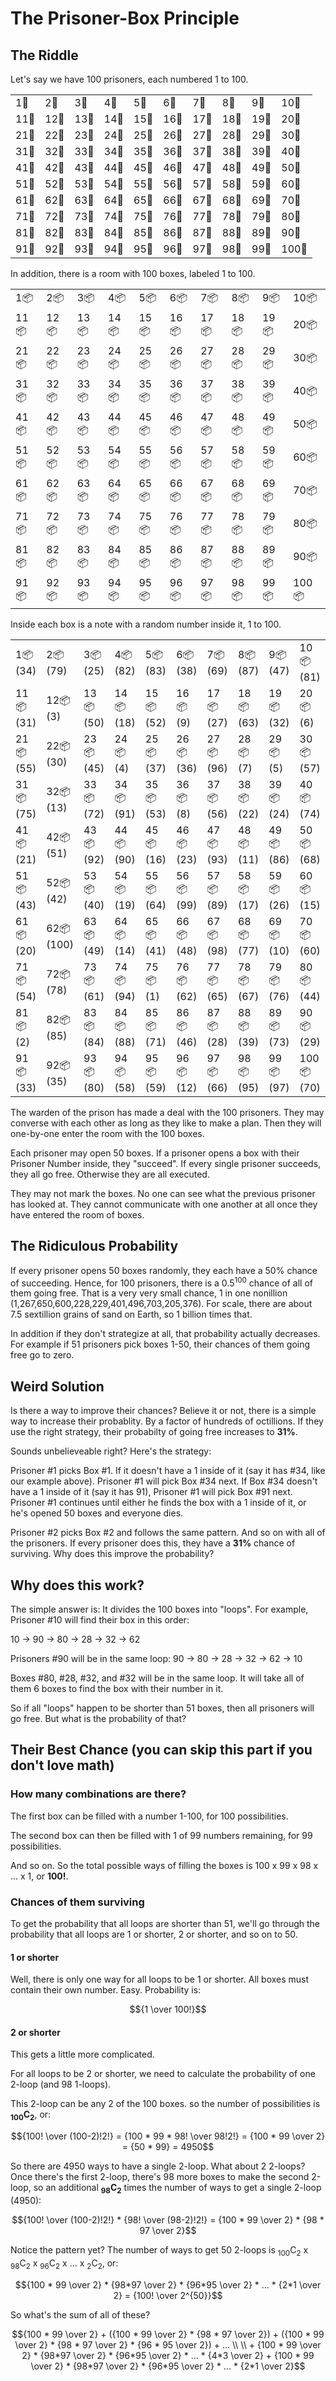 # The Prisoner-Box Principle

## The Riddle

Let's say we have 100 prisoners, each numbered 1 to 100.

| | | | | | | | | | |
|---|---|---|---|---|---|---|---|---|---|
|1🧍|2🧍|3🧍|4🧍|5🧍|6🧍|7🧍|8🧍|9🧍|10🧍|
|11🧍|12🧍|13🧍|14🧍|15🧍|16🧍|17🧍|18🧍|19🧍|20🧍|
|21🧍|22🧍|23🧍|24🧍|25🧍|26🧍|27🧍|28🧍|29🧍|30🧍|
|31🧍|32🧍|33🧍|34🧍|35🧍|36🧍|37🧍|38🧍|39🧍|40🧍|
|41🧍|42🧍|43🧍|44🧍|45🧍|46🧍|47🧍|48🧍|49🧍|50🧍|
|51🧍|52🧍|53🧍|54🧍|55🧍|56🧍|57🧍|58🧍|59🧍|60🧍|
|61🧍|62🧍|63🧍|64🧍|65🧍|66🧍|67🧍|68🧍|69🧍|70🧍|
|71🧍|72🧍|73🧍|74🧍|75🧍|76🧍|77🧍|78🧍|79🧍|80🧍|
|81🧍|82🧍|83🧍|84🧍|85🧍|86🧍|87🧍|88🧍|89🧍|90🧍|
|91🧍|92🧍|93🧍|94🧍|95🧍|96🧍|97🧍|98🧍|99🧍|100🧍|

In addition, there is a room with 100 boxes, labeled 1 to 100.

| | | | | | | | | | |
|---|---|---|---|---|---|---|---|---|---|
|1📦|2📦|3📦|4📦|5📦|6📦|7📦|8📦|9📦|10📦|
|11📦|12📦|13📦|14📦|15📦|16📦|17📦|18📦|19📦|20📦|
|21📦|22📦|23📦|24📦|25📦|26📦|27📦|28📦|29📦|30📦|
|31📦|32📦|33📦|34📦|35📦|36📦|37📦|38📦|39📦|40📦|
|41📦|42📦|43📦|44📦|45📦|46📦|47📦|48📦|49📦|50📦|
|51📦|52📦|53📦|54📦|55📦|56📦|57📦|58📦|59📦|60📦|
|61📦|62📦|63📦|64📦|65📦|66📦|67📦|68📦|69📦|70📦|
|71📦|72📦|73📦|74📦|75📦|76📦|77📦|78📦|79📦|80📦|
|81📦|82📦|83📦|84📦|85📦|86📦|87📦|88📦|89📦|90📦|
|91📦|92📦|93📦|94📦|95📦|96📦|97📦|98📦|99📦|100📦|

Inside each box is a note with a random number inside it, 1 to 100.

| | | | | | | | | | |
|---|---|---|---|---|---|---|---|---|---|
|1📦(34)|2📦(79)|3📦(25)|4📦(82)|5📦(83)|6📦(38)|7📦(69)|8📦(87)|9📦(47)|10📦(81)|
|11📦(31)|12📦(3)|13📦(50)|14📦(18)|15📦(52)|16📦(9)|17📦(27)|18📦(63)|19📦(32)|20📦(6)|
|21📦(55)|22📦(30)|23📦(45)|24📦(4)|25📦(37)|26📦(36)|27📦(96)|28📦(7)|29📦(5)|30📦(57)|
|31📦(75)|32📦(13)|33📦(72)|34📦(91)|35📦(53)|36📦(8)|37📦(56)|38📦(22)|39📦(24)|40📦(74)|
|41📦(21)|42📦(51)|43📦(92)|44📦(90)|45📦(16)|46📦(23)|47📦(93)|48📦(11)|49📦(86)|50📦(68)|
|51📦(43)|52📦(42)|53📦(40)|54📦(19)|55📦(64)|56📦(99)|57📦(89)|58📦(17)|59📦(26)|60📦(15)|
|61📦(20)|62📦(100)|63📦(49)|64📦(14)|65📦(41)|66📦(48)|67📦(98)|68📦(77)|69📦(10)|70📦(60)|
|71📦(54)|72📦(78)|73📦(61)|74📦(94)|75📦(1)|76📦(62)|77📦(65)|78📦(67)|79📦(76)|80📦(44)|
|81📦(2)|82📦(85)|83📦(84)|84📦(88)|85📦(71)|86📦(46)|87📦(28)|88📦(39)|89📦(73)|90📦(29)|
|91📦(33)|92📦(35)|93📦(80)|94📦(58)|95📦(59)|96📦(12)|97📦(66)|98📦(95)|99📦(97)|100📦(70)|

The warden of the prison has made a deal with the 100 prisoners.  They may converse with each other as long as they like to make a plan.  Then they will one-by-one enter the room with the 100 boxes.

Each prisoner may open 50 boxes.  If a prisoner opens a box with their Prisoner Number inside, they "succeed".  If every single prisoner succeeds, they all go free.  Otherwise they are all executed.

They may not mark the boxes.  No one can see what the previous prisoner has looked at.  They cannot communicate with one another at all once they have entered the room of boxes.

## The Ridiculous Probability

If every prisoner opens 50 boxes randomly, they each have a 50% chance of succeeding.  Hence, for 100 prisoners, there is a 0.5<sup>100</sup> chance of all of them going free.  That is a very very small chance, 1 in one nonillion (1,267,650,600,228,229,401,496,703,205,376).  For scale, there are about 7.5 sextillion grains of sand on Earth, so 1 billion times that.

In addition if they don't strategize at all, that probability actually decreases.  For example if 51 prisoners pick boxes 1-50, their chances of them going free go to zero.

## Weird Solution

Is there a way to improve their chances?  Believe it or not, there is a simple way to increase their probablity.  By a factor of hundreds of octillions.  If they use the right strategy, their probabilty of going free increases to __31%__.

Sounds unbelieveable right?  Here's the strategy:

Prisoner #1 picks Box #1.  If it doesn't have a 1 inside of it (say it has #34, like our example above).  Prisoner #1 will pick Box #34 next.  If Box #34 doesn't have a 1 inside of it (say it has 91), Prisoner #1 will pick Box #91 next.  Prisoner #1 continues until either he finds the box with a 1 inside of it, or he's opened 50 boxes and everyone dies.

Prisoner #2 picks Box #2 and follows the same pattern.  And so on with all of the prisoners.  If every prisoner does this, they have a __31%__ chance of surviving.  Why does this improve the probability?

## Why does this work?

The simple answer is: It divides the 100 boxes into "loops".  For example, Prisoner #10 will find their box in this order:

10 &rarr; 90 &rarr; 80 &rarr; 28 &rarr; 32 &rarr; 62

Prisoners #90 will be in the same loop:
90 &rarr; 80 &rarr; 28 &rarr; 32 &rarr; 62 &rarr; 10

Boxes #80, #28, #32, and #32 will be in the same loop.  It will take all of them 6 boxes to find the box with their number in it.

So if all "loops" happen to be shorter than 51 boxes, then all prisoners will go free.  But what is the probability of that?

## Their Best Chance (you can skip this part if you don't love math)

### How many combinations are there?

The first box can be filled with a number 1-100, for 100 possibilities.

The second box can then be filled with 1 of 99 numbers remaining, for 99 possibilities.

And so on.  So the total possible ways of filling the boxes is 100 x 99 x 98 x ... x 1, or __100!__.

### Chances of them surviving

To get the probability that all loops are shorter than 51, we'll go through the probability that all loops are 1 or shorter, 2 or shorter, and so on to 50.

#### 1 or shorter

Well, there is only one way for all loops to be 1 or shorter.  All boxes must contain their own number.  Easy.  Probability is:
```math
{1 \over 100!}
```

#### 2 or shorter

This gets a little more complicated.  

For all loops to be 2 or shorter, we need to calculate the probability of one 2-loop (and 98 1-loops).

This 2-loop can be any 2 of the 100 boxes.  so the number of possibilities is __<sub>100</sub>C<sub>2</sub>__, or:
```math
{100! \over (100-2)!2!} = {100 * 99 * 98! \over 98!2!} = {100 * 99 \over 2} = {50 * 99} = 4950
```

So there are 4950 ways to have a single 2-loop.  What about 2 2-loops?  Once there's the first 2-loop, there's 98 more boxes to make the second 2-loop, so an additional __<sub>98</sub>C<sub>2</sub>__ times the number of ways to get a single 2-loop (4950):

```math
{100! \over (100-2)!2!} * {98! \over (98-2)!2!} = {100 * 99 \over 2} * {98 * 97 \over 2}
```

Notice the pattern yet?  The number of ways to get 50 2-loops is <sub>100</sub>C<sub>2</sub> x <sub>98</sub>C<sub>2</sub> x <sub>96</sub>C<sub>2</sub> x ... x <sub>2</sub>C<sub>2</sub>, or:

```math
{100 * 99 \over 2} * {98*97 \over 2} * {96*95 \over 2} * ... * {2*1 \over 2} = {100! \over 2^{50}}
```

So what's the sum of all of these?

```math
{100 * 99 \over 2} + ({100 * 99 \over 2} * {98 * 97 \over 2}) + ({100 * 99 \over 2} * {98 * 97 \over 2} * {96 * 95 \over 2}) + ... \\ \\ + {100 * 99 \over 2} * {98*97 \over 2} * {96*95 \over 2} * ... * {4*3 \over 2} + {100 * 99 \over 2} * {98*97 \over 2} * {96*95 \over 2} * ... * {2*1 \over 2}
```